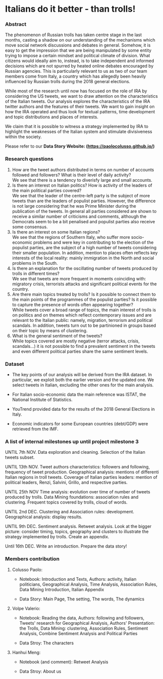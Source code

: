 # Italians do it better - than trolls!

### Abstract
The phenomenon of Russian trolls has taken centre stage in the last months, casting a shadow on our understanding of the mechanisms which move social network discussions and debates in general. Somehow, it is easy to get the impression that we are being manipulated by some entity trying to impose a certain mindset and political climate of division. What citizens would ideally aim to, instead, is to take independent and informed decisions which are not spurred by heated online debates encouraged by Russian agencies. This is particularly relevant to us as two of our team members come from Italy, a country which has allegedly been heavily influenced by Russian trolls during the 2018 general elections. 

While most of the research until now has focused on the role of IRA by considering the US tweets, we want to draw attention on the characteristics of the Italian tweets. Our analysis explores the characteristics of the IRA twitter authors and the features of their tweets. We want to gain insight on how the IRA operated and thus look for textual patterns, time development and topic distributions and places of interests. 

We claim that it is possible to witness a strategy implemented by IRA to highlight the weaknesses of the Italian system and stimulate divisiveness within the society.

Please refer to our **Data Story Website: (https://paolocolusso.github.io/)**

### Research questions
1.	How are the tweet authors distributed in terms on number of accounts followed and followers? What is their level of daily activity?<br />
    We see that there is a tendency to diverisfy large and small accounts.
2.  Is there an interest on Italian politics? How is activity of the leaders of the main political parties covered?<br />
    We see that the leader of the centre-left party is the subject of more tweets than are the leaders of populist parties. However, the difference is not large considering that he was Prime Minister during the publication of the tweets. In general all parties considered are shown to receive a similar number of criticisms and comments, although the Democrats seem to be a bit penalised and populist parties also receive some consensus.
3.	Is there an interest on some Italian regions? <br />
    We see that the regions of Southern Italy, who suffer more socio-economic problems and were key in contributing to the election of the populist parties, are the subject of a high number of tweets considering their smaller population. In addition, mention to places often reflects key interests of the local reality: mainly immigration in the North and social problems in the South.
4.	Is there an explanation for the oscillating number of tweets produced by trolls in different times? <br />
    We see that tweets are more frequent in moments coinciding with: migratory crisis, terrorists attacks and significant political events for the country.
5.	Are there main topics treated by trolls? Is it possible to connect them to the main points of the  programmes of the populist parties? Is it possible to capture the presence of words often appearing together? <br />
    While tweets cover a broad range of topics, the main interest of trolls is on politics and on themes which reflect contemporary issues and are relevant to the Italian public: namely, migration, terrorism and political scandals. In addition, tweets turn out to be partinioned in groups based on their topic by means of clustering.
6.  What is the general sentiment of the tweets? <br />
    While topics covered are mostly negative (terror attacks, crisis, scandals...) it is not possible to find a prevalent sentiment in the tweets and even different political parties share the same sentiment levels.

### Dataset
+ The key points of our analysis will be derived from the IRA dataset. In particular, we exploit both the earlier version and the updated one. We select tweets in Italian, excluding the other ones for the main analysis.

+ For Italian socio-economic data the main reference was ISTAT, the National Institute of Statistics.

+ YouTrend provided data for the results of the 2018 General Elections in Italy.

+ Economic indicators for some European countries (debt/GDP) were retrieved from the IMF.

### A list of internal milestones up until project milestone 3
UNTIL 7th NOV.
Data exploration and cleaning.
Selection of the Italian tweets subset.

UNTIL 13th NOV.
Tweet authors characteristics: followers and following, frequency of tweet production.
Geographical analysis: mentions of differenti Italian regions in troll tweets.
Coverage of Italian parties leaders: mention of political leaders, Renzi, Salvini, Grillo, and respective parties.

UNTIL 25th NOV
Time analysis: evolution over time of number of tweets produced by trolls.
Data Mining foundations: association rules and clustering.
Frequent topics covered by trolls, cloud of words.

UNTIL 2nd DEC.
Clustering and Association rules: development.
Geographical analysis: display results.

UNTIL 9th DEC.
Sentiment analysis.
Retweet analysis.
Look at the bigger picture: consider timing, topics, geography and clusters to illustrate the strategy implemented by trolls.
Create an appendix.

Until 16th DEC.
Write an introduction.
Prepare the data story!


### Members contribution
1. Colusso Paolo: 
    
   + Notebook: Introduction and Texts, Authors: activity, Italian politicians, Geographical Analysis, Time Analysis, Association Rules, 
                            Data Mining Introduction, Italian Appendix
                            
   + Data Story: Main Page, The setting, The words, The dynamics

2. Volpe Valerio: 
    
   + Notebook: Reading the data, Authors: following and followers, Tweets' research for Geographical Analysis, 
                            Authors' Presentation: the Trolls, Data Mining: clustering, Association Rules, Sentiment Analysis, 
                            Combine Sentiment Analysis and Political Parties
    
   + Data Stroy: The characters

3. Hanhui Meng: 
    
   + Notebook (and comment): Retweet Analysis
   
   + Data Stroy: About us
